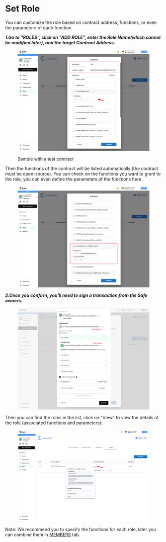 # Set Role

You can customize the role based on contract address, functions, or even the parameters of each function. &#x20;

_**1.Go to "ROLES", click on "ADD ROLE", enter the Role Name(which cannot be modified later), and the target Contract Address.**_&#x20;

<figure><img src="../../.gitbook/assets/image (36) (1).png" alt=""><figcaption><p>Sample with a test contract</p></figcaption></figure>

Then the functions of the contract will be listed automatically (the contract must be open-source). You can check on the functions you want to grant to the role, you can even define the parameters of the functions here.

<figure><img src="../../.gitbook/assets/image (13).png" alt=""><figcaption></figcaption></figure>



_**2.Once you confirm, you'll need to sign a transaction from the Safe owners.**_

<figure><img src="../../.gitbook/assets/image (12) (2).png" alt=""><figcaption></figcaption></figure>

Then you can find the roles in the list, click on "View" to view the details of the role (associated functions and parameters):

<figure><img src="../../.gitbook/assets/image (11) (2).png" alt=""><figcaption></figcaption></figure>

Note: We recommend you to specify the functions for each role, later you can combine them in [MEMBERS](set-member.md) tab.

